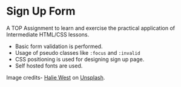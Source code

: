 # Sign Up Form
A TOP Assignment to learn and exercise the practical application of Intermediate HTML/CSS lessons.

- Basic form validation is performed.
- Usage of pseudo classes like `:focus` and `:invalid`
- CSS positioning is used for designing sign up page.
- Self hosted fonts are used.

Image credits-
[Halie West](https://unsplash.com/@haliewestphoto) on [Unsplash](https://unsplash.com/photos/green-leaf-plant-in-close-up-photography-25xggax4bSA).